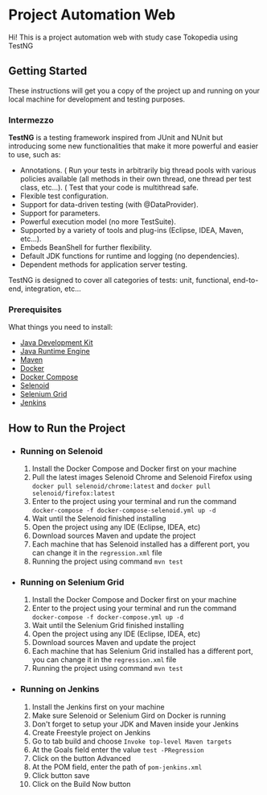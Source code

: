 # Project Automation Web

Hi! This is a project automation web with study case Tokopedia using TestNG

## Getting Started

These instructions will get you a copy of the project up and running on your local machine for development and testing purposes.

### Intermezzo

**TestNG** is a testing framework inspired from JUnit and NUnit but introducing some new functionalities that make it more powerful and easier to use, such as:

* Annotations.
( Run your tests in arbitrarily big thread pools with various policies available (all methods in their own thread, one thread per test class, etc...).
( Test that your code is multithread safe.
* Flexible test configuration.
* Support for data-driven testing (with @DataProvider).
* Support for parameters.
* Powerful execution model (no more TestSuite).
* Supported by a variety of tools and plug-ins (Eclipse, IDEA, Maven, etc...).
* Embeds BeanShell for further flexibility.
* Default JDK functions for runtime and logging (no dependencies).
* Dependent methods for application server testing.

TestNG is designed to cover all categories of tests:  unit, functional, end-to-end, integration, etc...

### Prerequisites

What things you need to install:

- [Java Development Kit](https://www.oracle.com/technetwork/java/javase/downloads/jdk8-downloads-2133151.html) 
- [Java Runtime Engine](https://www.oracle.com/technetwork/java/javase/downloads/jre8-downloads-2133155.html)
- [Maven](https://maven.apache.org/install.html)
- [Docker](https://docs.docker.com/desktop/)
- [Docker Compose](https://docs.docker.com/compose/install/)
- [Selenoid](https://aerokube.com/selenoid/latest/)
- [Selenium Grid](https://github.com/SeleniumHQ/docker-selenium/tree/selenium-3)
- [Jenkins](https://www.jenkins.io/download/)

## How to Run the Project
* ### Running on Selenoid

	1. Install the Docker Compose and Docker first on your machine
	2. Pull the latest images Selenoid Chrome and Selenoid Firefox using `docker pull selenoid/chrome:latest` and `docker pull selenoid/firefox:latest`   
	3. Enter to the project using your terminal and run the command `docker-compose -f docker-compose-selenoid.yml up -d`
	4. Wait until the Selenoid finished installing
	5. Open the project using any IDE (Eclipse, IDEA, etc)
    6. Download sources Maven and update the project
	7. Each machine that has Selenoid installed has a different port, you can change it in the `regression.xml` file
	8. Running the project using command `mvn test`
	
* ### Running on Selenium Grid
    
    1. Install the Docker Compose and Docker first on your machine
    2. Enter to the project using your terminal and run the command `docker-compose -f docker-compose.yml up -d`
    3. Wait until the Selenium Grid finished installing
    4. Open the project using any IDE (Eclipse, IDEA, etc)
    5. Download sources Maven and update the project
	6. Each machine that has Selenium Grid installed has a different port, you can change it in the `regression.xml` file
	7. Running the project using command `mvn test`

* ### Running on Jenkins
	1. Install the Jenkins first on your machine
	2. Make sure Selenoid or Selenium Gird on Docker is running
	3. Don't forget to setup your JDK and Maven inside your Jenkins
	4. Create Freestyle project on Jenkins
	5. Go to tab build and choose `Invoke top-level Maven targets`
	6. At the Goals field enter the value `test -PRegression`
	7. Click on the button Advanced
	8. At the POM field, enter the path of `pom-jenkins.xml`
	9. Click button save
	10. Click on the Build Now button